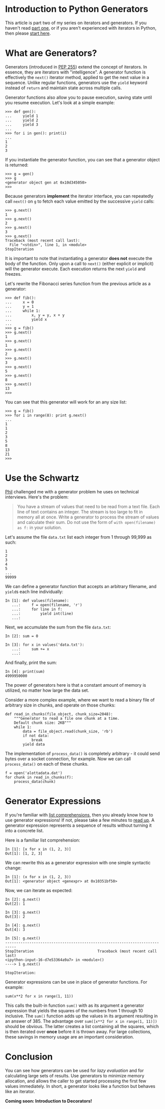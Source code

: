 Introduction to Python Generators
=================================

This article is part two of my series on iterators and generators. If you haven't read [part one](http://www.markrichman.com/intro-to-python-iterators/), or if you aren't experienced with iterators in Python, then please [start here](http://www.markrichman.com/intro-to-python-iterators/).

# What are Generators?

Generators (introduced in [PEP 255](http://www.python.org/dev/peps/pep-0255/)) extend the concept of iterators. In essence, they are iterators with "intelligence". A generator function is effectively the `next()` iterator method, applied to get the next value in a sequence. Unlike regular functions, generators use the `yield` keyword instead of `return` and maintain state across multiple calls.

Generator functions also allow you to pause execution, saving state until you resume execution. Let's look at a simple example:

    >>> def gen():
    ...     yield 1
    ...     yield 2
    ...     yield 3
    ... 
    >>> for i in gen(): print(i)
    ... 
    1
    2
    3

If you instantiate the generator function, you can see that a generator object is returned:

    >>> g = gen()
    >>> g
    <generator object gen at 0x10d345050>
    >>> 

Because generators **implement** the iterator interface, you can repeatedly call `next()` on `g` to fetch each value emitted by the successive `yield` calls:

    >>> g.next()
    1
    >>> g.next()
    2
    >>> g.next()
    3
    >>> g.next()
    Traceback (most recent call last):
      File "<stdin>", line 1, in <module>
    StopIteration

It is important to note that instantiating a generator **does not** execute the body of the function. Only upon a call to `next()` (either explicit or implicit) will the generator execute. Each execution returns the next `yield` and freezes.

Let's rewrite the Fibonacci series function from the previous article as a generator:

    >>> def fib():
    ...     x = 0
    ...     y = 1
    ...     while 1:
    ...         x, y = y, x + y
    ...         yield x
    ... 
    >>> g = fib()
    >>> g.next()
    1
    >>> g.next()
    1
    >>> g.next()
    2
    >>> g.next()
    3
    >>> g.next()
    5
    >>> g.next()
    8
    >>> g.next()
    13
    >>> 

You can see that this generator will work for an any size list:

    >>> g = fib()
    >>> for i in range(8): print g.next()
    ... 
    1
    1
    2
    3
    5
    8
    13
    21
    >>> 

# Use the Schwartz

[Phil](http://www.linkedin.com/pub/philip-schwartz/a/126/a18) challenged me with a generator problem he uses on technical interviews. Here's the problem:

> You have a stream of values that need to be read from a text file. Each line of text contains an integer. The stream is too large to fit in memory all at once. Write a generator to process the stream of values and calculate their sum. Do not use the form of `with open(filename) as f:` in your solution.

Let's assume the file `data.txt` list each integer from 1 through 99,999 as such:

    1
    2
    3
    4
    5
    ...
    99999

We can define a generator function that accepts an arbitrary filename, and `yield`s each line individually:

    In [1]: def values(filename):
       ...:     f = open(filename, 'r')
       ...:     for line in f:
       ...:         yield int(line)
       ...:         

Next, we accumulate the sum from the file `data.txt`:

    In [2]: sum = 0
    
    In [3]: for x in values('data.txt'):
       ...:     sum += x
       ...:     
    
And finally, print the sum:

    In [4]: print(sum)
    4999950000
    
The power of generators here is that a constant amount of memory is utilized, no matter how large the data set.

Consider a more complex example, where we want to read a binary file of arbitrary size in chunks, and operate on those chunks:

    def read_in_chunks(file_object, chunk_size=2048):
        """Generator to read a file one chunk at a time.
        Default chunk size: 2KB"""
        while 1:
            data = file_object.read(chunk_size, 'rb')
            if not data:
                break
            yield data

The implementation of `process_data()` is completely arbitrary - it could send bytes over a socket connection, for example. Now we can call `process_data()` on each of these chunks. 

    f = open('alottadata.dat')
    for chunk in read_in_chunks(f):
        process_data(chunk)
        
# Generator Expressions

If you're familiar with [list comprehensions](http://docs.python.org/2/tutorial/datastructures.html#list-comprehensions), then you already know how to use generator expressions! If not, please take a few minutes to [read up](http://docs.python.org/2/tutorial/datastructures.html#list-comprehensions). A generator expression represents a sequence of results without turning it into a concrete list.

Here is a familiar list comprehension:

    In [1]: [x for x in (1, 2, 3)]
    Out[1]: [1, 2, 3]
    
We can rewrite this as a generator expression with one simple syntactic change:

    In [1]: (x for x in (1, 2, 3))
    Out[1]: <generator object <genexpr> at 0x10351bf50>
    
Now, we can iterate as expected:

    In [2]: g.next()
    Out[2]: 1
    
    In [3]: g.next()
    Out[3]: 2
    
    In [4]: g.next()
    Out[4]: 3
    
    In [5]: g.next()
    ---------------------------------------------------------------------------
    StopIteration                             Traceback (most recent call last)
    <ipython-input-16-d7e53364a9a7> in <module>()
    ----> 1 g.next()
    
    StopIteration: 

Generator expressions can be use in place of generator functions. For example:

    sum(x**2 for x in range(1, 11))

This calls the built-in function `sum()` with as its argument a generator expression that yields the squares of the numbers from 1 through 10 inclusive. The `sum()` function adds up the values in its argument resulting in an answer of 385. The advantage over `sum([x**2 for x in range(1, 11)])` should be obvious. The latter creates a list containing all the squares, which is then iterated over **once** before it is thrown away. For large collections, these savings in memory usage are an important consideration.

# Conclusion

You can see how generators can be used for _lazy evaluation_ and for calculating large sets of results. Use generators to minimize memory allocation, and allows the caller to get started processing the first few values immediately. In short, a generator looks like a function but behaves like an iterator.

**Coming soon: Introduction to Decorators!**

